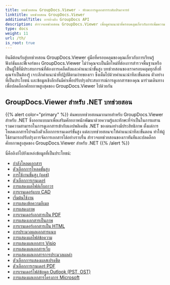 ```yaml
---
title: บทช่วยสอน GroupDocs.Viewer - ทักษะการดูเอกสารระดับปรมาจารย์
linktitle: บทช่วยสอน GroupDocs.Viewer
additionalTitle: การอ้างอิง GroupDocs API
description: สำรวจบทช่วยสอน GroupDocs.Viewer เพื่อดูคำแนะนำที่ครอบคลุมเกี่ยวกับการเพิ่มความสามารถในการดูเอกสารให้สูงสุด ปลดล็อคศักยภาพเต็มรูปแบบได้แล้ววันนี้!
type: docs
weight: 11
url: /th/
is_root: true
---
```


ยินดีต้อนรับสู่บทช่วยสอน GroupDocs.Viewer คู่มือที่ครอบคลุมของคุณเกี่ยวกับการเรียนรู้ฟังก์ชันและฟีเจอร์ของ GroupDocs.Viewer ไม่ว่าคุณจะเป็นมือใหม่ที่ต้องการสำรวจพื้นฐานหรือเป็นผู้ใช้ที่มีประสบการณ์ที่ต้องการเคล็ดลับและคำแนะนำขั้นสูง บทช่วยสอนของเราครอบคลุมทุกสิ่งที่คุณจำเป็นต้องรู้ เจาะลึกคำแนะนำที่ปฏิบัติตามง่ายของเรา ซึ่งเต็มไปด้วยคำแนะนำทีละขั้นตอน ตัวอย่างที่เป็นประโยชน์ และข้อมูลเชิงลึกอันมีค่าเพื่อปรับปรุงประสบการณ์การดูเอกสารของคุณ มาร่วมเดินทางเพื่อปลดล็อกศักยภาพสูงสุดของ GroupDocs.Viewer ไปด้วยกัน

## GroupDocs.Viewer สำหรับ .NET บทช่วยสอน
{{% alert color="primary" %}}
ค้นพบบทช่วยสอนมากมายสำหรับ GroupDocs.Viewer สำหรับ .NET ซึ่งออกแบบมาเพื่อเสริมศักยภาพนักพัฒนาด้วยความรู้และทักษะที่จำเป็นในการผสานรวมความสามารถในการดูเอกสารเข้ากับแอปพลิเคชัน .NET ของตนอย่างมีประสิทธิภาพ ตั้งแต่การโหลดเอกสารไปจนถึงตัวเลือกการเรนเดอร์ขั้นสูง แต่ละบทช่วยสอนจะให้คำแนะนำทีละขั้นตอน ทำให้ผู้ใช้สามารถปรับปรุงการจัดการเอกสารได้อย่างราบรื่น สำรวจบทช่วยสอนของเราทันทีและปลดล็อกศักยภาพสูงสุดของ GroupDocs.Viewer สำหรับ .NET
{{% /alert %}}

นี่คือลิงก์ไปยังแหล่งข้อมูลที่เป็นประโยชน์:
 
- [กำลังโหลดเอกสาร](./net/loading-documents/)
- [ตัวเลือกการโหลดขั้นสูง](./net/advanced-loading/)
- [การใช้งานขั้นสูง (แคช)](./net/advanced-usage-caching/)
- [ตัวเลือกการเรนเดอร์](./net/rendering-options/)
- [การแสดงผลไฟล์เก็บถาวร](./net/rendering-archive-files/)
- [การเรนเดอร์แบบ CAD](./net/rendering-cad-drawings/)
- [เริ่มต้นใช้งาน](./net/getting-started/)
- [การแสดงข้อความอีเมล](./net/rendering-email-messages/)
- [การแสดงภาพ](./net/image-rendering/)
- [การเรนเดอร์เอกสารเป็น PDF](./net/rendering-documents-pdf/)
- [การแสดงเอกสารเป็นภาพ](./net/rendering-documents-images/)
- [การเรนเดอร์เอกสารเป็น HTML](./net/rendering-documents-html/)
- [การประมวลผลเอกสารแนบ](./net/processing-document-attachments/)
- [การแสดงผลไฟล์ข้อความ](./net/rendering-text-files/)
- [การแสดงผลเอกสาร Visio](./net/rendering-visio-documents/)
- [การแสดงผลเอกสารเว็บ](./net/rendering-web-documents/)
- [การแสดงผลเอกสารการประมวลผลคำ](./net/rendering-word-processing-documents/)
- [ตัวเลือกการแสดงผลสเปรดชีต](./net/spreadsheet-rendering-options/)
- [ตัวเลือกการเรนเดอร์ PDF](./net/pdf-rendering-options/)
- [การเรนเดอร์ไฟล์ข้อมูล Outlook (PST, OST)](./net/rendering-outlook-data-files/)
- [การแสดงผลเอกสารโครงการ Microsoft](./net/rendering-ms-project-documents/)

